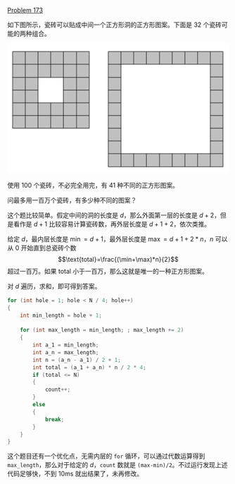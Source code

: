 [Problem 173](https://projecteuler.net/problem=173 "Problem 173 - Project Euler")

如下图所示，瓷砖可以贴成中间一个正方形洞的正方形图案。下面是 32 个瓷砖可能的两种组合。

![](173.png)

使用 100 个瓷砖，不必完全用完，有 41 种不同的正方形图案。

问最多用一百万个瓷砖，有多少种不同的图案？

这个题比较简单。假定中间的洞的长度是 $d$，那么外面第一层的长度是 $d+2$，但是看作是 $d+1$ 比较容易计算瓷砖数，再外层长度是 $d+1+2$，依次类推。

给定 $d$，最内层长度是 $\min=d+1$，最外层长度是 $\max=d+1+2*n$，$n$ 可以从 0 开始直到总瓷砖个数
$$\text{total}=\frac{(\min+\max)*n}{2}$$
超过一百万。如果 $\text{total}$ 小于一百万，那么这就是唯一的一种正方形图案。

对 $d$ 遍历，求和，即可得到答案。
```csharp
for (int hole = 1; hole < N / 4; hole++)
{
    int min_length = hole + 1;

    for (int max_length = min_length; ; max_length += 2)
    {
        int a_1 = min_length;
        int a_n = max_length;
        int n = (a_n - a_1) / 2 + 1;
        int total = (a_1 + a_n) * n / 2 * 4;
        if (total <= N)
        {
            count++;
        }
        else
        {
            break;
        }
    }
}
```
这个题目还有一个优化点，无需内层的 `for` 循环，可以通过代数运算得到 `max_length`，那么对于给定的 $d$，`count` 数就是 `(max-min)/2`。不过运行发现上述代码足够快，不到 10ms 就出结果了，未再修改。

